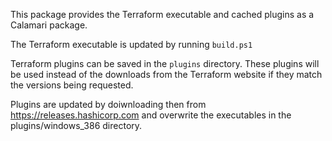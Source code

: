 This package provides the Terraform executable and cached plugins as a Calamari package.

The Terraform executable is updated by running `build.ps1`

Terraform plugins can be saved in the `plugins` directory. These plugins will be used instead of the downloads from the Terraform 
website if they match the versions being requested.

Plugins are updated by doiwnloading then from https://releases.hashicorp.com and overwrite the executables in the plugins/windows_386 directory. 